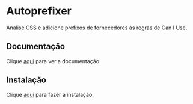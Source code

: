 # Autoprefixer

Analise CSS e adicione prefixos de fornecedores às regras de Can I Use.

## Documentação

Clique [aqui](https://github.com/postcss/autoprefixer) para ver a documentação.

## Instalação

Clique [aqui](https://www.npmjs.com/package/autoprefixer) para fazer a instalação.
